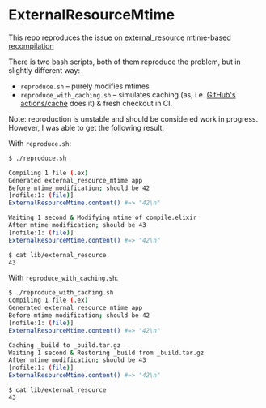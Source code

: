 # ExternalResourceMtime

This repo reproduces the [issue on external_resource mtime-based recompilation](https://github.com/elixir-lang/elixir/issues/13298)

There is two bash scripts, both of them reproduce the problem, but in slightly different way:

- `reproduce.sh` – purely modifies mtimes
- `reproduce_with_caching.sh` – simulates caching (as, i.e. [GitHub's actions/cache](https://github.com/actions/cache/tree/v4/) does  it) & fresh checkout in CI.

Note: reproduction is unstable and should be considered work in progress. However, I was able to get the following result:

With `reproduce.sh`:

```sh
$ ./reproduce.sh

Compiling 1 file (.ex)
Generated external_resource_mtime app
Before mtime modification; should be 42
[nofile:1: (file)]
ExternalResourceMtime.content() #=> "42\n"

Waiting 1 second & Modifying mtime of compile.elixir
After mtime modification; should be 43
[nofile:1: (file)]
ExternalResourceMtime.content() #=> "42\n"

$ cat lib/external_resource
43
```

With `reproduce_with_caching.sh`:

```sh
$ ./reproduce_with_caching.sh
Compiling 1 file (.ex)
Generated external_resource_mtime app
Before mtime modification; should be 42
[nofile:1: (file)]
ExternalResourceMtime.content() #=> "42\n"

Caching _build to _build.tar.gz
Waiting 1 second & Restoring _build from _build.tar.gz
After mtime modification; should be 43
[nofile:1: (file)]
ExternalResourceMtime.content() #=> "42\n"

$ cat lib/external_resource
43
```

